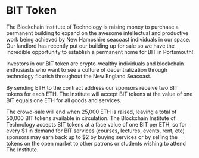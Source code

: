 # BIT Token

The Blockchain Institute of Technology is raising money to purchase a permanent building to expand on the awesome intellectual and productive work being achieved by New Hampshire seacoast individuals in our space. Our landlord has recently put our building up for sale so we have the incredible opportunity to establish a permanent home for BIT in Portsmouth!

Investors in our BIT token are crypto-wealthy individuals and blockchain enthusiasts who want to see a culture of decentralization through technology flourish throughout the New England Seacoast.

By sending ETH to the contract address our sponsors receive two BIT tokens for each ETH. The Institute will accept BIT tokens at the value of one BIT equals one ETH for all goods and services.

The crowd-sale will end when 25,000 ETH is raised, leaving a total of 50,000 BIT tokens available in circulation. The Blockchain Institute of Technology accepts BIT tokens at a face value of one BIT per ETH, so for every $1 in demand for BIT services (courses, lectures, events, rent, etc) sponsors may earn back up to $2 by buying services or by selling the tokens on the open market to other patrons or students wishing to attend The Institute.
